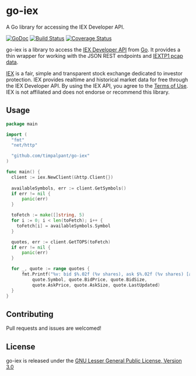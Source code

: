 # go-iex
A Go library for accessing the IEX Developer API.

[![GoDoc](https://godoc.org/github.com/timpalpant/go-iex?status.svg)](http://godoc.org/github.com/timpalpant/go-iex)
[![Build Status](https://travis-ci.org/timpalpant/go-iex.svg?branch=master)](https://travis-ci.org/timpalpant/go-iex)
[![Coverage Status](https://coveralls.io/repos/timpalpant/go-iex/badge.svg?branch=master&service=github)](https://coveralls.io/github/timpalpant/go-iex?branch=master)

go-iex is a library to access the [IEX Developer API](https://www.iextrading.com/developer/docs/) from [Go](http://www.golang.org).
It provides a thin wrapper for working with the JSON REST endpoints and [IEXTP1 pcap data](https://www.iextrading.com/trading/market-data/#specifications).

[IEX](https://www.iextrading.com) is a fair, simple and transparent stock exchange dedicated to investor protection.
IEX provides realtime and historical market data for free through the IEX Developer API.
By using the IEX API, you agree to the [Terms of Use](https://www.iextrading.com/api-terms/). IEX is not affiliated
and does not endorse or recommend this library.

## Usage

```Go
package main

import (
  "fmt"
  "net/http"

  "github.com/timpalpant/go-iex"
)

func main() {
  client := iex.NewClient(&http.Client{})
	
  availableSymbols, err := client.GetSymbols()
  if err != nil {
      panic(err)
  }

  toFetch := make([]string, 5)
  for i := 0; i < len(toFetch); i++ {
    toFetch[i] = availableSymbols.Symbol
  }

  quotes, err := client.GetTOPS(toFetch)
  if err != nil {
      panic(err)
  }

  for _, quote := range quotes {
      fmt.Printf("%v: bid $%.02f (%v shares), ask $%.02f (%v shares) [as of %v]",
          quote.Symbol, quote.BidPrice, quote.BidSize,
          quote.AskPrice, quote.AskSize, quote.LastUpdated)
  }
}
```

## Contributing

Pull requests and issues are welcomed!

## License

go-iex is released under the [GNU Lesser General Public License, Version 3.0](https://www.gnu.org/licenses/lgpl-3.0.en.html)
